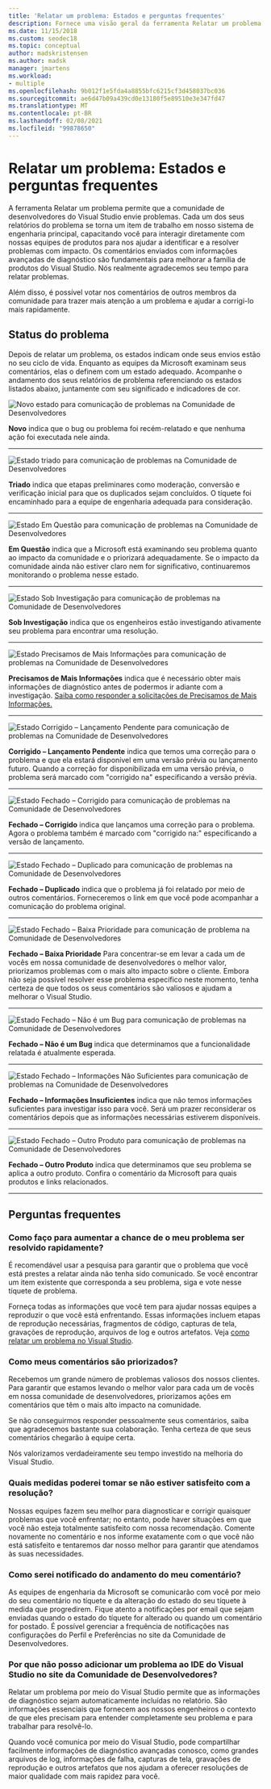 ```yaml
---
title: 'Relatar um problema: Estados e perguntas frequentes'
description: Fornece uma visão geral da ferramenta Relatar um problema e inclui estados e definições de problemas
ms.date: 11/15/2018
ms.custom: seodec18
ms.topic: conceptual
author: madskristensen
ms.author: madsk
manager: jmartens
ms.workload:
- multiple
ms.openlocfilehash: 9b012f1e5fda4a8855bfc6215cf3d458037bc036
ms.sourcegitcommit: ae6d47b09a439cd0e13180f5e89510e3e347fd47
ms.translationtype: MT
ms.contentlocale: pt-BR
ms.lasthandoff: 02/08/2021
ms.locfileid: "99878650"
---
```

# <a name="report-a-problem-states-and-faq"></a>Relatar um problema: Estados e perguntas frequentes

A ferramenta Relatar um problema permite que a comunidade de desenvolvedores do Visual Studio envie problemas. Cada um dos seus relatórios do problema se torna um item de trabalho em nosso sistema de engenharia principal, capacitando você para interagir diretamente com nossas equipes de produtos para nos ajudar a identificar e a resolver problemas com impacto. Os comentários enviados com informações avançadas de diagnóstico são fundamentais para melhorar a família de produtos do Visual Studio. Nós realmente agradecemos seu tempo para relatar problemas.

Além disso, é possível votar nos comentários de outros membros da comunidade para trazer mais atenção a um problema e ajudar a corrigi-lo mais rapidamente.

## <a name="problem-status"></a>Status do problema

Depois de relatar um problema, os estados indicam onde seus envios estão no seu ciclo de vida. Enquanto as equipes da Microsoft examinam seus comentários, elas o definem com um estado adequado.  Acompanhe o andamento dos seus relatórios de problema referenciando os estados listados abaixo, juntamente com seu significado e indicadores de cor.

![Novo estado para comunicação de problemas na Comunidade de Desenvolvedores](../ide/media/ProblemStates/New.jpg)

**Novo** indica que o bug ou problema foi recém-relatado e que nenhuma ação foi executada nele ainda.

- - -

![Estado triado para comunicação de problemas na Comunidade de Desenvolvedores](../ide/media/ProblemStates/Triaged.jpg)

**Triado** indica que etapas preliminares como moderação, conversão e verificação inicial para que os duplicados sejam concluídos. O tíquete foi encaminhado para a equipe de engenharia adequada para consideração.

- - -

![Estado Em Questão para comunicação de problemas na Comunidade de Desenvolvedores](../ide/media/ProblemStates/UnderConsideration.jpg)

**Em Questão** indica que a Microsoft está examinando seu problema quanto ao impacto da comunidade e o priorizará adequadamente. Se o impacto da comunidade ainda não estiver claro nem for significativo, continuaremos monitorando o problema nesse estado.

- - -

![Estado Sob Investigação para comunicação de problemas na Comunidade de Desenvolvedores](../ide/media/ProblemStates/UnderInvestigation.jpg)

**Sob Investigação** indica que os engenheiros estão investigando ativamente seu problema para encontrar uma resolução.

- - -

![Estado Precisamos de Mais Informações para comunicação de problemas na Comunidade de Desenvolvedores](../ide/media/ProblemStates/NeedMoreInfo.jpg)

**Precisamos de Mais Informações** indica que é necessário obter mais informações de diagnóstico antes de podermos ir adiante com a investigação.  [Saiba como responder a solicitações de Precisamos de Mais Informações.](./how-to-report-a-problem-with-visual-studio.md#when-further-information-is-needed)

- - -

![Estado Corrigido – Lançamento Pendente para comunicação de problemas na Comunidade de Desenvolvedores](../ide/media/ProblemStates/FixedPendingRelease.jpg)

**Corrigido – Lançamento Pendente** indica que temos uma correção para o problema e que ela estará disponível em uma versão prévia ou lançamento futuro.  Quando a correção for disponibilizada em uma versão prévia, o problema será marcado com "corrigido na" especificando a versão prévia.

- - -

![Estado Fechado – Corrigido para comunicação de problemas na Comunidade de Desenvolvedores](../ide/media/ProblemStates/ClosedFixed.jpg)

**Fechado – Corrigido** indica que lançamos uma correção para o problema. Agora o problema também é marcado com "corrigido na:" especificando a versão de lançamento.

- - -

![Estado Fechado – Duplicado para comunicação de problemas na Comunidade de Desenvolvedores](../ide/media/ProblemStates/ClosedDuplicate.jpg)

**Fechado – Duplicado** indica que o problema já foi relatado por meio de outros comentários. Forneceremos o link em que você pode acompanhar a comunicação do problema original.

- - -

![Estado Fechado – Baixa Prioridade para comunicação de problema na Comunidade de Desenvolvedores](../ide/media/ProblemStates/ClosedLowerPriority.jpg)

**Fechado – Baixa Prioridade** Para concentrar-se em levar a cada um de vocês em nossa comunidade de desenvolvedores o melhor valor, priorizamos problemas com o mais alto impacto sobre o cliente. Embora não seja possível resolver esse problema específico neste momento, tenha certeza de que todos os seus comentários são valiosos e ajudam a melhorar o Visual Studio.

- - -

![Estado Fechado – Não é um Bug para comunicação de problemas na Comunidade de Desenvolvedores](../ide/media/ProblemStates/ClosedNotABug.jpg)

**Fechado – Não é um Bug** indica que determinamos que a funcionalidade relatada é atualmente esperada.

- - -

![Estado Fechado – Informações Não Suficientes para comunicação de problemas na Comunidade de Desenvolvedores](../ide/media/ProblemStates/ClosedNotEnoughInfo.jpg)

**Fechado – Informações Insuficientes** indica que não temos informações suficientes para investigar isso para você. Será um prazer reconsiderar os comentários depois que as informações necessárias estiverem disponíveis.

- - -

![Estado Fechado – Outro Produto para comunicação de problemas na Comunidade de Desenvolvedores](../ide/media/ProblemStates/ClosedOtherProduct.jpg)

**Fechado – Outro Produto** indica que determinamos que seu problema se aplica a outro produto. Confira o comentário da Microsoft para quais produtos e links relacionados.

- - -

## <a name="faq"></a>Perguntas frequentes

### <a name="how-can-i-increase-the-chance-of-my-problem-getting-resolved-quickly"></a>Como faço para aumentar a chance de o meu problema ser resolvido rapidamente?

É recomendável usar a pesquisa para garantir que o problema que você está prestes a relatar ainda não tenha sido comunicado. Se você encontrar um item existente que corresponda a seu problema, siga e vote nesse tíquete de problema.

Forneça todas as informações que você tem para ajudar nossas equipes a reproduzir o que você está enfrentando.  Essas informações incluem etapas de reprodução necessárias, fragmentos de código, capturas de tela, gravações de reprodução, arquivos de log e outros artefatos.  Veja [como relatar um problema no Visual Studio](./how-to-report-a-problem-with-visual-studio.md).

### <a name="how-is-my-feedback-prioritized"></a>Como meus comentários são priorizados?

Recebemos um grande número de problemas valiosos dos nossos clientes. Para garantir que estamos levando o melhor valor para cada um de vocês em nossa comunidade de desenvolvedores, priorizamos ações em comentários que têm o mais alto impacto na comunidade.

Se não conseguirmos responder pessoalmente seus comentários, saiba que agradecemos bastante sua colaboração. Tenha certeza de que seus comentários chegarão à equipe certa.

Nós valorizamos verdadeiramente seu tempo investido na melhoria do Visual Studio.

### <a name="what-actions-can-i-take-if-im-not-satisfied-with-the-resolution"></a>Quais medidas poderei tomar se não estiver satisfeito com a resolução?

Nossas equipes fazem seu melhor para diagnosticar e corrigir quaisquer problemas que você enfrentar; no entanto, pode haver situações em que você não esteja totalmente satisfeito com nossa recomendação. Comente novamente no comentário e nos informe exatamente com o que você não está satisfeito e tentaremos dar nosso melhor para garantir que atendamos às suas necessidades.

### <a name="how-will-i-get-notified-of-progress-on-my-feedback"></a>Como serei notificado do andamento do meu comentário?

As equipes de engenharia da Microsoft se comunicarão com você por meio do seu comentário no tíquete e da alteração do estado do seu tíquete à medida que progredirem. Fique atento a notificações por email que sejam enviadas quando o estado do tíquete for alterado ou quando um comentário for postado.  É possível gerenciar a frequência de notificações nas configurações do Perfil e Preferências no site da Comunidade de Desenvolvedores.

### <a name="why-cant-i-add-a-problem-for-visual-studio-ide-on-the-developer-community-website"></a>Por que não posso adicionar um problema ao IDE do Visual Studio no site da Comunidade de Desenvolvedores?

Relatar um problema por meio do Visual Studio permite que as informações de diagnóstico sejam automaticamente incluídas no relatório. São informações essenciais que fornecem aos nossos engenheiros o contexto de que eles precisam para entender completamente seu problema e para trabalhar para resolvê-lo.

Quando você comunica por meio do Visual Studio, pode compartilhar facilmente informações de diagnóstico avançadas conosco, como grandes arquivos de log, informações de falha, capturas de tela, gravações de reprodução e outros artefatos que nos ajudam a oferecer resoluções de maior qualidade com mais rapidez para você.
